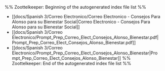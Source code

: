 %% Zoottelkeeper: Beginning of the autogenerated index file list  %%
-  [[docs/Spanish 3/Correo Electronico/Correo Electronico - Consejos Para Alonso para su Bienestar Social|Correo Electronico - Consejos Para Alonso para su Bienestar Social]]
-  [[docs/Spanish 3/Correo Electronico/Prompt_Prep_Correo_Elect_Consejos_Alonso_Bienestar.pdf|Prompt_Prep_Correo_Elect_Consejos_Alonso_Bienestar.pdf]]
-  [[docs/Spanish 3/Correo Electronico/Prompt_Prep_Correo_Elect_Consejos_Alonso_Bienestar|Prompt_Prep_Correo_Elect_Consejos_Alonso_Bienestar]]
%% Zoottelkeeper: End of the autogenerated index file list  %%

